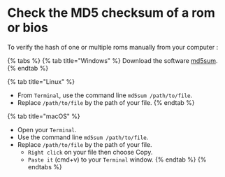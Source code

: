 # Check the MD5 checksum of a rom or bios

To verify the hash of one or multiple roms manually from your computer :

{% tabs %}
{% tab title="Windows" %}
Download the software [md5sum](http://esrg.sourceforge.net/utils_win_up/md5sum/).
{% endtab %}

{% tab title="Linux" %}
* From `Terminal`, use the command line `md5sum /path/to/file`.
* Replace `/path/to/file` by the path of your file.
{% endtab %}

{% tab title="macOS" %}
* Open your `Terminal`.
* Use the command line `md5sum /path/to/file`.
* Replace `/path/to/file` by the path of your file.
  * `Right click` on your file then choose Copy.
  * `Paste it` \(cmd+v\) to your `Terminal` window.
{% endtab %}
{% endtabs %}

